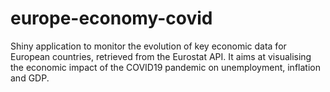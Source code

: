 # europe-economy-covid
Shiny application to monitor  the evolution of key economic data for European countries, retrieved from the Eurostat API. It aims at visualising the economic impact of the COVID19 pandemic on unemployment, inflation and GDP. 

